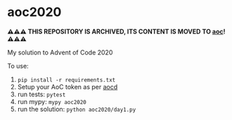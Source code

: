 # aoc2020

**⚠️⚠️⚠️ THIS REPOSITORY IS ARCHIVED, ITS CONTENT IS MOVED TO [aoc](https://github.com/abey79/aoc)! ⚠️⚠️⚠️**

My solution to Advent of Code 2020

To use:

1) `pip install -r requirements.txt`
2) Setup your AoC token as per [aocd](https://github.com/wimglenn/advent-of-code-data)
3) run tests: `pytest`
4) run mypy: `mypy aoc2020`
5) run the solution: `python aoc2020/day1.py`

